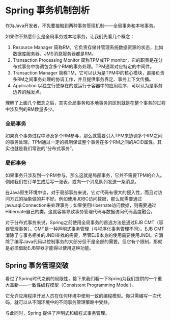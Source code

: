 # Spring 事务机制剖析
作为Java开发者，不免要接触到两种事务管理机制——全局事务和本地事务。

如果你不熟悉什么是全局事务或本地事务，让我们先看几个概念：
1. Resource Manager 简称RM，它负责存储并管理系统数据资源的状态，比如数据库服务器、JMS消息服务器都是RM。
2. Transaction Processing Monitor 简称TPM或TP monitor，它的职责是在分布式事务中协调包含多个RM的事务处理。TPM通常对应特定的中间件。
3. Transaction Manager 简称TM，它可以认为是TPM中的核心模块，直接负责多RM之间事务处理的协调工作，并且提供事务界定、事务上下文传播。
4. Application 以独立行使存在的或运行于容器中的应用程序，可以认为是事务边界的触发点。

理解了上面几个概念之后，其实全局事务和本地事务的区别就是在整个事务的过程中涉及到的RM数量多少。

### 全局事务
如果真个事务过程中涉及多个RM参与，那么就需要引入TPM来协调多个RM之间的事务处理。TPM通过一定的机制保证整个事务在多个RM之间的ACID属性。其实也就是我们常说的“分布式事务”。

### 局部事务
如果事务只涉及到一个RM参与，那么这就是局部事务，它并不需要TPM的介入。例如我们在订单生成后写一张表，或向一个消息队列发送一条消息。

在Java原生环境中谈，对于局部事务来说，它对代码有很大的侵入性，而且对访问方式的抽象做的并不好。例如使用JDBC访问数据，那么就需要通过java.sql.Connection来处理事务；如果使用Hibernate访问数据，则需要通过Hibernate自己的类。这就容易导致事务管理代码与数据访问代码高度融合。

对于分布式事务来说，Spring之前使用全局事务的首选方法是通过EJB CMT（容器管理事务）。CMT是一种声明式事务管理（与程序化事务管理不同）。EJB CMT消除了与事务相关的JNDI查找的需要，尽管EJB本身的使用需要使用JNDI。它消除了编写Java代码以控制事务的大部分但不是全部的需要。但它有个限制，那就是必须借助EJB容器才能得以使用这种功能。

## Spring 事务管理突破
看过了Spring时代之前的局限性，接下来我们看一下Spring为我们提供的一个重大革新——一致性编程模型（Consistent Programming Model）。

它允许应用程序开发人员在任何环境中使用一致的编程模型。你只需编写一次代码，就可以从不同环境中的不同事务管理策略中受益。

与此同时，Spring 提供了声明式和编程式事务管理。